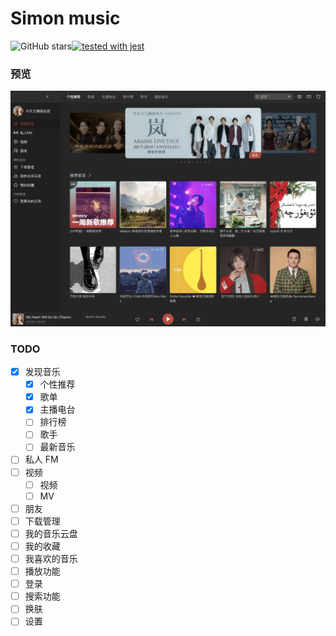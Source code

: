 # Simon music

![GitHub stars](https://img.shields.io/github/stars/Simon-bin/Simon-music)[![tested with jest](https://img.shields.io/badge/tested_with-jest-99424f.svg)](https://github.com/facebook/jest)

### 预览

![image-20200412202128781](./screenshot/image-20200412202128781.png)

### TODO

- [x] 发现音乐
  - [x] 个性推荐
  - [x] 歌单
  - [x] 主播电台
  - [ ] 排行榜
  - [ ] 歌手
  - [ ] 最新音乐
- [ ] 私人 FM
- [ ] 视频
  - [ ] 视频
  - [ ] MV
- [ ] 朋友
- [ ] 下载管理
- [ ] 我的音乐云盘
- [ ] 我的收藏
- [ ] 我喜欢的音乐
- [ ] 播放功能
- [ ] 登录
- [ ] 搜索功能
- [ ] 换肤
- [ ] 设置
